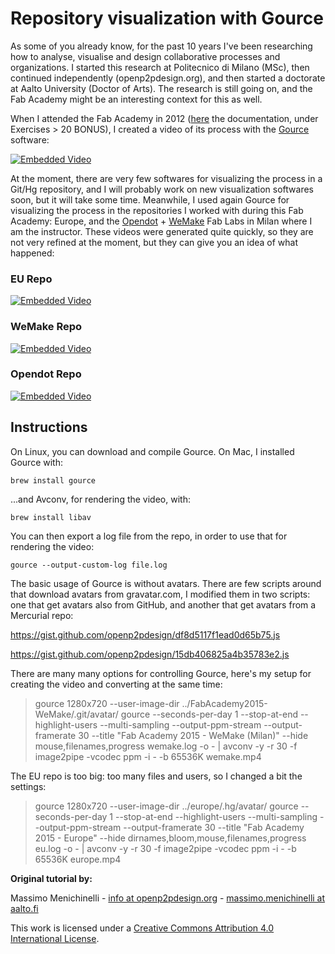 # Repository visualization with Gource

As some of you already know, for the past 10 years I've been researching how to analyse, visualise and design collaborative processes and organizations. I started this research at Politecnico di Milano (MSc), then continued independently (openp2pdesign.org), and then started a doctorate at Aalto University (Doctor of Arts). The research is still going on, and the Fab Academy might be an interesting context for this as well.

When I attended the Fab Academy in 2012 ([here](http://www.fabacademy.org/archives/2012/students/menichinelli.massimo/index.html#) the documentation, under Exercises > 20 BONUS), I created a video of its process with the [Gource](https://code.google.com/p/gource/) software:

[![Embedded Video](https://img.youtube.com/vi/EdmP596Pyv8/0.jpg)](https://www.youtube.com/embed/EdmP596Pyv8)

At the moment, there are very few softwares for visualizing the process in a Git/Hg repository, and I will probably work on new visualization softwares soon, but it will take some time. Meanwhile, I used again Gource for visualizing the process in the repositories I worked with during this Fab Academy: Europe, and the [Opendot](http://www.fabacademy.org/archives/2015/eu/labs/milan_od/index.html) + [WeMake](http://www.fabacademy.org/archives/2015/eu/labs/milan_wm/index.html) Fab Labs in Milan where I am the instructor. These videos were generated quite quickly, so they are not very refined at the moment, but they can give you an idea of what happened:

### EU Repo

[![Embedded Video](https://img.youtube.com/vi/_jeb2pRt-40/0.jpg)](https://www.youtube.com/embed/_jeb2pRt-40)

### WeMake Repo

[![Embedded Video](https://img.youtube.com/vi/VqDTP_llMwI/0.jpg)](https://www.youtube.com/embed/VqDTP_llMwI)

### Opendot Repo

[![Embedded Video](https://img.youtube.com/vi/fBtp9rNTxSQ/0.jpg)](https://www.youtube.com/embed/fBtp9rNTxSQ)

## Instructions

On Linux, you can download and compile Gource. On Mac, I installed Gource with:

    brew install gource

...and Avconv, for rendering the video, with:

    brew install libav

You can then export a log file from the repo, in order to use that for rendering the video:

    gource --output-custom-log file.log

The basic usage of Gource is without avatars. There are few scripts around that download avatars from gravatar.com, I modified them in two scripts: one that get avatars also from GitHub, and another that get avatars from a Mercurial repo:

https://gist.github.com/openp2pdesign/df8d5117f1ead0d65b75.js

https://gist.github.com/openp2pdesign/15db406825a4b35783e2.js

There are many many options for controlling Gource, here's my setup for creating the video and converting at the same time:

> gource 1280x720 --user-image-dir ../FabAcademy2015-WeMake/.git/avatar/ gource --seconds-per-day 1 --stop-at-end --highlight-users --multi-sampling --output-ppm-stream --output-framerate 30 --title "Fab Academy 2015 - WeMake (Milan)" --hide mouse,filenames,progress wemake.log -o - | avconv -y -r 30 -f image2pipe -vcodec ppm -i - -b 65536K wemake.mp4

The EU repo is too big: too many files and users, so I changed a bit the settings:

> gource 1280x720 --user-image-dir ../europe/.hg/avatar/ gource --seconds-per-day 1 --stop-at-end --highlight-users --multi-sampling --output-ppm-stream --output-framerate 30 --title "Fab Academy 2015 - Europe" --hide dirnames,bloom,mouse,filenames,progress eu.log -o - | avconv -y -r 30 -f image2pipe -vcodec ppm -i - -b 65536K europe.mp4</div>
<div id="footer">

**Original tutorial by:**

Massimo Menichinelli - [info at openp2pdesign.org](mailto:info@openp2pdesign.org) - [massimo.menichinelli at aalto.fi](mailto:massimo.menichinelli@aalto.fi)

This work is licensed under a [Creative Commons Attribution 4.0 International License](http://creativecommons.org/licenses/by/4.0/).
